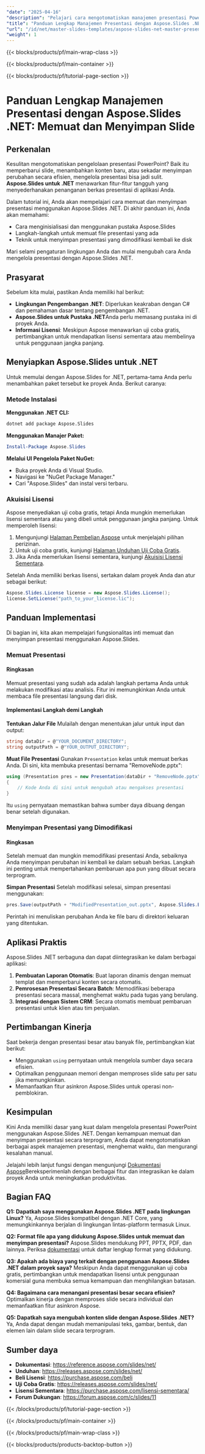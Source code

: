 ```yaml
---
"date": "2025-04-16"
"description": "Pelajari cara mengotomatiskan manajemen presentasi PowerPoint menggunakan Aspose.Slides untuk .NET. Panduan ini membahas cara memuat, memodifikasi, dan menyimpan presentasi secara efisien."
"title": "Panduan Lengkap Manajemen Presentasi dengan Aspose.Slides .NET&#58; Memuat dan Menyimpan Slide"
"url": "/id/net/master-slides-templates/aspose-slides-net-master-presentation-management/"
"weight": 1
---
```


{{< blocks/products/pf/main-wrap-class >}}

{{< blocks/products/pf/main-container >}}

{{< blocks/products/pf/tutorial-page-section >}}
# Panduan Lengkap Manajemen Presentasi dengan Aspose.Slides .NET: Memuat dan Menyimpan Slide

## Perkenalan

Kesulitan mengotomatiskan pengelolaan presentasi PowerPoint? Baik itu memperbarui slide, menambahkan konten baru, atau sekadar menyimpan perubahan secara efisien, mengelola presentasi bisa jadi sulit. **Aspose.Slides untuk .NET** menawarkan fitur-fitur tangguh yang menyederhanakan penanganan berkas presentasi di aplikasi Anda.

Dalam tutorial ini, Anda akan mempelajari cara memuat dan menyimpan presentasi menggunakan Aspose.Slides .NET. Di akhir panduan ini, Anda akan memahami:
- Cara menginisialisasi dan menggunakan pustaka Aspose.Slides
- Langkah-langkah untuk memuat file presentasi yang ada
- Teknik untuk menyimpan presentasi yang dimodifikasi kembali ke disk

Mari selami pengaturan lingkungan Anda dan mulai mengubah cara Anda mengelola presentasi dengan Aspose.Slides .NET.

## Prasyarat

Sebelum kita mulai, pastikan Anda memiliki hal berikut:
- **Lingkungan Pengembangan .NET**: Diperlukan keakraban dengan C# dan pemahaman dasar tentang pengembangan .NET.
- **Aspose.Slides untuk Pustaka .NET**Anda perlu memasang pustaka ini di proyek Anda.
- **Informasi Lisensi**: Meskipun Aspose menawarkan uji coba gratis, pertimbangkan untuk mendapatkan lisensi sementara atau membelinya untuk penggunaan jangka panjang.

## Menyiapkan Aspose.Slides untuk .NET

Untuk memulai dengan Aspose.Slides for .NET, pertama-tama Anda perlu menambahkan paket tersebut ke proyek Anda. Berikut caranya:

### Metode Instalasi

**Menggunakan .NET CLI:**
```bash
dotnet add package Aspose.Slides
```

**Menggunakan Manajer Paket:**
```powershell
Install-Package Aspose.Slides
```

**Melalui UI Pengelola Paket NuGet:**
- Buka proyek Anda di Visual Studio.
- Navigasi ke "NuGet Package Manager."
- Cari "Aspose.Slides" dan instal versi terbaru.

### Akuisisi Lisensi

Aspose menyediakan uji coba gratis, tetapi Anda mungkin memerlukan lisensi sementara atau yang dibeli untuk penggunaan jangka panjang. Untuk memperoleh lisensi:
1. Mengunjungi [Halaman Pembelian Aspose](https://purchase.aspose.com/buy) untuk menjelajahi pilihan perizinan.
2. Untuk uji coba gratis, kunjungi [Halaman Unduhan Uji Coba Gratis](https://releases.aspose.com/slides/net/).
3. Jika Anda memerlukan lisensi sementara, kunjungi [Akuisisi Lisensi Sementara](https://purchase.aspose.com/temporary-license/).

Setelah Anda memiliki berkas lisensi, sertakan dalam proyek Anda dan atur sebagai berikut:
```csharp
Aspose.Slides.License license = new Aspose.Slides.License();
license.SetLicense("path_to_your_license.lic");
```

## Panduan Implementasi

Di bagian ini, kita akan mempelajari fungsionalitas inti memuat dan menyimpan presentasi menggunakan Aspose.Slides.

### Memuat Presentasi

#### Ringkasan
Memuat presentasi yang sudah ada adalah langkah pertama Anda untuk melakukan modifikasi atau analisis. Fitur ini memungkinkan Anda untuk membaca file presentasi langsung dari disk.

#### Implementasi Langkah demi Langkah

**Tentukan Jalur File**
Mulailah dengan menentukan jalur untuk input dan output:
```csharp
string dataDir = @"YOUR_DOCUMENT_DIRECTORY";
string outputPath = @"YOUR_OUTPUT_DIRECTORY";
```

**Muat File Presentasi**
Gunakan `Presentation` kelas untuk memuat berkas Anda. Di sini, kita membuka presentasi bernama "RemoveNode.pptx":
```csharp
using (Presentation pres = new Presentation(dataDir + "RemoveNode.pptx"))
{
    // Kode Anda di sini untuk mengubah atau mengakses presentasi
}
```
Itu `using` pernyataan memastikan bahwa sumber daya dibuang dengan benar setelah digunakan.

### Menyimpan Presentasi yang Dimodifikasi

#### Ringkasan
Setelah memuat dan mungkin memodifikasi presentasi Anda, sebaiknya Anda menyimpan perubahan ini kembali ke dalam sebuah berkas. Langkah ini penting untuk mempertahankan pembaruan apa pun yang dibuat secara terprogram.

**Simpan Presentasi**
Setelah modifikasi selesai, simpan presentasi menggunakan:
```csharp
pres.Save(outputPath + "ModifiedPresentation_out.pptx", Aspose.Slides.Export.SaveFormat.Pptx);
```
Perintah ini menuliskan perubahan Anda ke file baru di direktori keluaran yang ditentukan.

## Aplikasi Praktis

Aspose.Slides .NET serbaguna dan dapat diintegrasikan ke dalam berbagai aplikasi:
1. **Pembuatan Laporan Otomatis**: Buat laporan dinamis dengan memuat templat dan memperbarui konten secara otomatis.
2. **Pemrosesan Presentasi Secara Batch**: Memodifikasi beberapa presentasi secara massal, menghemat waktu pada tugas yang berulang.
3. **Integrasi dengan Sistem CRM**: Secara otomatis membuat pembaruan presentasi untuk klien atau tim penjualan.

## Pertimbangan Kinerja

Saat bekerja dengan presentasi besar atau banyak file, pertimbangkan kiat berikut:
- Menggunakan `using` pernyataan untuk mengelola sumber daya secara efisien.
- Optimalkan penggunaan memori dengan memproses slide satu per satu jika memungkinkan.
- Memanfaatkan fitur asinkron Aspose.Slides untuk operasi non-pemblokiran.

## Kesimpulan

Kini Anda memiliki dasar yang kuat dalam mengelola presentasi PowerPoint menggunakan Aspose.Slides .NET. Dengan kemampuan memuat dan menyimpan presentasi secara terprogram, Anda dapat mengotomatiskan berbagai aspek manajemen presentasi, menghemat waktu, dan mengurangi kesalahan manual.

Jelajahi lebih lanjut fungsi dengan mengunjungi [Dokumentasi Aspose](https://reference.aspose.com/slides/net/)Bereksperimenlah dengan berbagai fitur dan integrasikan ke dalam proyek Anda untuk meningkatkan produktivitas.

## Bagian FAQ

**Q1: Dapatkah saya menggunakan Aspose.Slides .NET pada lingkungan Linux?**
Ya, Aspose.Slides kompatibel dengan .NET Core, yang memungkinkannya berjalan di lingkungan lintas-platform termasuk Linux.

**Q2: Format file apa yang didukung Aspose.Slides untuk memuat dan menyimpan presentasi?**
Aspose.Slides mendukung PPT, PPTX, PDF, dan lainnya. Periksa [dokumentasi](https://reference.aspose.com/slides/net/) untuk daftar lengkap format yang didukung.

**Q3: Apakah ada biaya yang terkait dengan penggunaan Aspose.Slides .NET dalam proyek saya?**
Meskipun Anda dapat menggunakan uji coba gratis, pertimbangkan untuk mendapatkan lisensi untuk penggunaan komersial guna membuka semua kemampuan dan menghilangkan batasan.

**Q4: Bagaimana cara menangani presentasi besar secara efisien?**
Optimalkan kinerja dengan memproses slide secara individual dan memanfaatkan fitur asinkron Aspose.

**Q5: Dapatkah saya mengubah konten slide dengan Aspose.Slides .NET?**
Ya, Anda dapat dengan mudah memanipulasi teks, gambar, bentuk, dan elemen lain dalam slide secara terprogram.

## Sumber daya
- **Dokumentasi**: https://reference.aspose.com/slides/net/
- **Unduhan**: https://releases.aspose.com/slides/net/
- **Beli Lisensi**: https://purchase.aspose.com/beli
- **Uji Coba Gratis**: https://releases.aspose.com/slides/net/
- **Lisensi Sementara**: https://purchase.aspose.com/lisensi-sementara/
- **Forum Dukungan**: https://forum.aspose.com/c/slides/11

{{< /blocks/products/pf/tutorial-page-section >}}

{{< /blocks/products/pf/main-container >}}

{{< /blocks/products/pf/main-wrap-class >}}

{{< blocks/products/products-backtop-button >}}